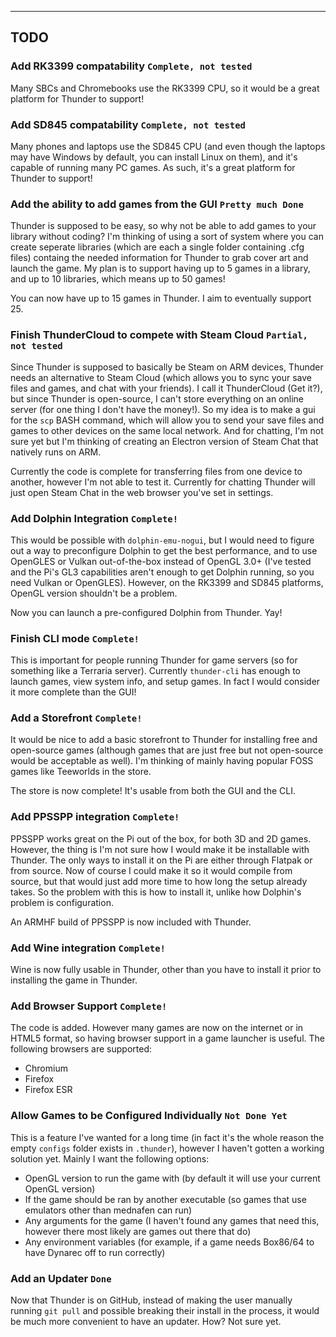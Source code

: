 
----

TODO
----

### Add RK3399 compatability `Complete, not tested`
Many SBCs and Chromebooks use the RK3399 CPU, so it would be a great platform for Thunder to support!
### Add SD845 compatability `Complete, not tested`
Many phones and laptops use the SD845 CPU (and even though the laptops may have Windows by default, you can install Linux on them), and it's capable of running many PC games. As such, it's a great platform for Thunder to support!
### Add the ability to add games from the GUI `Pretty much Done`
Thunder is supposed to be easy, so why not be able to add games to your library without coding? I'm thinking of using a sort of system where you can create seperate libraries (which are each a single folder containing .cfg files) containg the needed information for Thunder to grab cover art and launch the game. My plan is to support having up to 5 games in a library, and up to 10 libraries, which means up to 50 games!

You can now have up to 15 games in Thunder. I aim to eventually support 25.
### Finish ThunderCloud to compete with Steam Cloud `Partial, not tested`
Since Thunder is supposed to basically be Steam on ARM devices, Thunder needs an alternative to Steam Cloud (which allows you to sync your save files and games, and chat with your friends). I call it ThunderCloud (Get it?), but since Thunder is open-source, I can't store everything on an online server (for one thing I don't have the money!). So my idea is to make a gui for the `scp` BASH command, which will allow you to send your save files and games to other devices on the same local network. And for chatting, I'm not sure yet but I'm thinking of creating an Electron version of Steam Chat that natively runs on ARM.

Currently the code is complete for transferring files from one device to another, however I'm not able to test it. Currently for chatting Thunder will just open Steam Chat in the web browser you've set in settings.
### Add Dolphin Integration `Complete!`
This would be possible with `dolphin-emu-nogui`, but I would need to figure out a way to preconfigure Dolphin to get the best performance, and to use OpenGLES or Vulkan out-of-the-box instead of OpenGL 3.0+ (I've tested and the Pi's GL3 capabilities aren't enough to get Dolphin running, so you need Vulkan or OpenGLES). However, on the RK3399 and SD845 platforms, OpenGL version shouldn't be a problem.

Now you can launch a pre-configured Dolphin from Thunder. Yay!
### Finish CLI mode `Complete!`
This is important for people running Thunder for game servers (so for something like a Terraria server). Currently `thunder-cli` has enough to launch games, view system info, and setup games. In fact I would consider it more complete than the GUI!
### Add a Storefront `Complete!`
It would be nice to add a basic storefront to Thunder for installing free and open-source games (although games that are just free but not open-source would be acceptable as well). I'm thinking of mainly having popular FOSS games like Teeworlds in the store.

The store is now complete! It's usable from both the GUI and the CLI.
### Add PPSSPP integration `Complete!`
PPSSPP works great on the Pi out of the box, for both 3D and 2D games. However, the thing is I'm not sure how I would make it be installable with Thunder. The only ways to install it on the Pi are either through Flatpak or from source. Now of course I could make it so it would compile from source, but that would just add more time to how long the setup already takes. So the problem with this is how to install it, unlike how Dolphin's problem is configuration.

An ARMHF build of PPSSPP is now included with Thunder.
### Add Wine integration `Complete!`
Wine is now fully usable in Thunder, other than you have to install it prior to installing the game in Thunder.
### Add Browser Support `Complete!`
The code is added. However many games are now on the internet or in HTML5 format, so having browser support in a game launcher is useful. The following browsers are supported:
- Chromium
- Firefox
- Firefox ESR
### Allow Games to be Configured Individually `Not Done Yet`
This is a feature I've wanted for a long time (in fact it's the whole reason the empty `configs` folder exists in `.thunder`), however I haven't gotten a working solution yet. Mainly I want the following options:
- OpenGL version to run the game with (by default it will use your current OpenGL version)
- If the game should be ran by another executable (so games that use emulators other than mednafen can run)
- Any arguments for the game (I haven't found any games that need this, however there most likely are games out there that do)
- Any environment variables (for example, if a game needs Box86/64 to have Dynarec off to run correctly)
### Add an Updater `Done`
Now that Thunder is on GitHub, instead of making the user manually running `git pull` and possible breaking their install in the process, it would be much more convenient to have an updater. How? Not sure yet.
